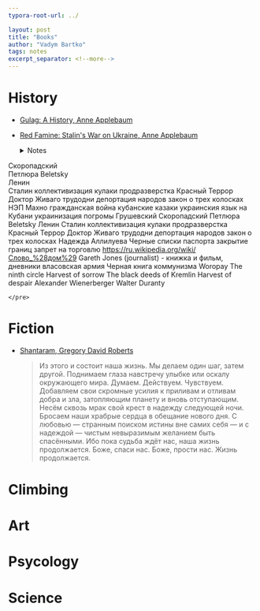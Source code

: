```yaml
---
typora-root-url: ../

layout: post
title: "Books"
author: "Vadym Bartko"
tags: notes
excerpt_separator: <!--more-->
---
```


# History
* [Gulag: A History, Anne Applebaum](https://www.amazon.com/Gulag-History-Anne-Applebaum/dp/1400034094)
* [Red Famine: Stalin's War on Ukraine, Anne Applebaum](https://www.amazon.com/Red-Famine-Anne-Applebaum/dp/0141978287/)

  <details>
	<summary>Notes</summary>
	<pre>
Скоропадский  
Петлюра
Beletsky  
Ленин  
Сталин
коллективизация
кулаки
продразверстка
Красный Террор
Доктор Живаго
трудодни
депортация народов
закон о трех колосках
НЭП
Махно
гражданская война
кубанские казаки
украинския язык на Кубани
украинизация
погромы
Грушевский
Скоропадский
Петлюра
Beletsky
Ленин
Сталин
коллективизация
кулаки
продразверстка
Красный Террор
Доктор Живаго
трудодни
депортация народов
закон о трех колосках
Надежда Аллилуева
Черные списки
паспорта
закрытие границ
запрет на торговлю
https://ru.wikipedia.org/wiki/Слово_%28дом%29
Gareth Jones (journalist) - книжка и фильм, дневники
власовская армия
Черная книга коммунизма
Woropay The ninth circle
Harvest of sorrow
The black deeds of Kremlin
Harvest of despair
Alexander Wienerberger
Walter Duranty


	</pre>

  </details>



# Fiction
* [Shantaram, Gregory David Roberts](https://www.amazon.com/Shantaram-Novel-Gregory-David-Roberts/dp/0312330537)

  >Из этого и состоит наша жизнь. Мы делаем один шаг, затем другой. Поднимаем глаза навстречу улыбке или оскалу окружающего мира. Думаем. Действуем. Чувствуем. Добавляем свои скромные усилия к приливам и отливам добра и зла, затопляющим планету и вновь отступающим. Несём сквозь мрак свой крест в надежду следующей ночи. Бросаем наши храбрые сердца в обещание нового дня. С любовью — странным поиском истины вне самих себя — и с надеждой — чистым невыразимым желанием быть спасёнными. Ибо пока судьба ждёт нас, наша жизнь продолжается. Боже, спаси нас. Боже, прости нас. Жизнь продолжается.


# Climbing

# Art

# Psycology

# Science
